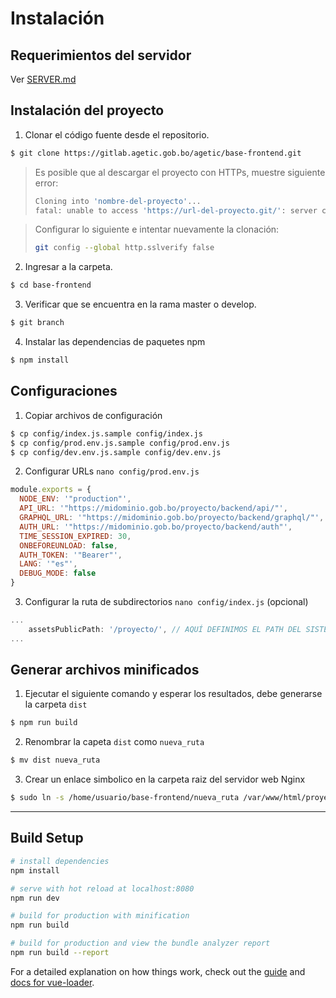 # Instalación

## Requerimientos del servidor

Ver [SERVER.md](SERVER.md)

## Instalación del proyecto

1. Clonar el código fuente desde el repositorio.

```sh
$ git clone https://gitlab.agetic.gob.bo/agetic/base-frontend.git
```

> Es posible que al descargar el proyecto con HTTPs, muestre siguiente error:
> ```sh
> Cloning into 'nombre-del-proyecto'...
> fatal: unable to access 'https://url-del-proyecto.git/': server certificate verification >failed. CAfile: /etc/ssl/certs/ca-certificates.crt CRLfile: none
> ```


> Configurar lo siguiente e intentar nuevamente la clonación:
> ```sh
> git config --global http.sslverify false
> ```

2. Ingresar a la carpeta.

```sh
$ cd base-frontend
```

3. Verificar que se encuentra en la rama master o develop.

```sh
$ git branch
```

4. Instalar las dependencias de paquetes npm

```sh
$ npm install
```

## Configuraciones

1. Copiar archivos de configuración

```sh
$ cp config/index.js.sample config/index.js
$ cp config/prod.env.js.sample config/prod.env.js
$ cp config/dev.env.js.sample config/dev.env.js
```

2. Configurar URLs `nano config/prod.env.js`

```js
module.exports = {
  NODE_ENV: '"production"',
  API_URL: '"https://midominio.gob.bo/proyecto/backend/api/"',
  GRAPHQL_URL: '"https://midominio.gob.bo/proyecto/backend/graphql/"',
  AUTH_URL: '"https://midominio.gob.bo/proyecto/backend/auth"',
  TIME_SESSION_EXPIRED: 30,
  ONBEFOREUNLOAD: false,
  AUTH_TOKEN: '"Bearer"',
  LANG: '"es"',
  DEBUG_MODE: false
}
```

3. Configurar la ruta de subdirectorios `nano config/index.js` (opcional)

```js
...
    assetsPublicPath: '/proyecto/', // AQUÍ DEFINIMOS EL PATH DEL SISTEMA
...
```

## Generar archivos minificados

1. Ejecutar el siguiente comando y esperar los resultados, debe generarse la carpeta `dist`

```sh
$ npm run build
```

2. Renombrar la capeta `dist` como `nueva_ruta`

```sh
$ mv dist nueva_ruta
```

3. Crear un enlace simbolico en la carpeta raiz del servidor web Nginx

```sh
$ sudo ln -s /home/usuario/base-frontend/nueva_ruta /var/www/html/proyecto
```

---

## Build Setup

``` bash
# install dependencies
npm install

# serve with hot reload at localhost:8080
npm run dev

# build for production with minification
npm run build

# build for production and view the bundle analyzer report
npm run build --report
```

For a detailed explanation on how things work, check out the [guide](http://vuejs-templates.github.io/webpack/) and [docs for vue-loader](http://vuejs.github.io/vue-loader).

